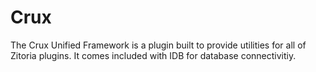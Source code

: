 # Crux
The Crux Unified Framework is a plugin built to provide utilities for all of Zitoria plugins. It comes included with IDB for database connectivitiy.


